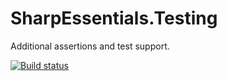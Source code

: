 SharpEssentials.Testing
=======================

Additional assertions and test support.

[![Build status](https://ci.appveyor.com/api/projects/status/3sg8t95bwwyea3qx)](https://ci.appveyor.com/project/mthamil/sharpessentials-testing)
